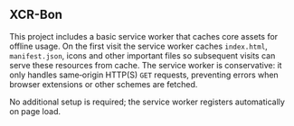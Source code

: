 ## XCR-Bon

This project includes a basic service worker that caches core assets for
offline usage. On the first visit the service worker caches `index.html`,
`manifest.json`, icons and other important files so subsequent visits can serve
these resources from cache. The service worker is conservative: it only handles
same‑origin HTTP(S) `GET` requests, preventing errors when browser extensions
or other schemes are fetched.

No additional setup is required; the service worker registers automatically on
page load.
